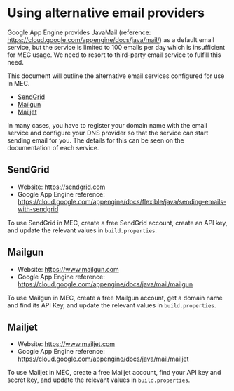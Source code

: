 
# Using alternative email providers

Google App Engine provides JavaMail (reference: https://cloud.google.com/appengine/docs/java/mail/) as a default email service, but the service is limited to 100 emails per day which is insufficient for MEC usage.
We need to resort to third-party email service to fulfill this need.

This document will outline the alternative email services configured for use in MEC.

- [SendGrid](#sendgrid)
- [Mailgun](#mailgun)
- [Mailjet](#mailjet)

In many cases, you have to register your domain name with the email service and configure your DNS provider so that the service can start sending email for you.
The details for this can be seen on the documentation of each service.

## SendGrid

- Website: https://sendgrid.com
- Google App Engine reference: https://cloud.google.com/appengine/docs/flexible/java/sending-emails-with-sendgrid

To use SendGrid in MEC, create a free SendGrid account, create an API key, and update the relevant values in `build.properties`.

## Mailgun

- Website: https://www.mailgun.com
- Google App Engine reference: https://cloud.google.com/appengine/docs/java/mail/mailgun

To use Mailgun in MEC, create a free Mailgun account, get a domain name and find its API Key, and update the relevant values in `build.properties`.

## Mailjet

- Website: https://www.mailjet.com
- Google App Engine reference: https://cloud.google.com/appengine/docs/java/mail/mailjet

To use Mailjet in MEC, create a free Mailjet account, find your API key and secret key, and update the relevant values in `build.properties`.
